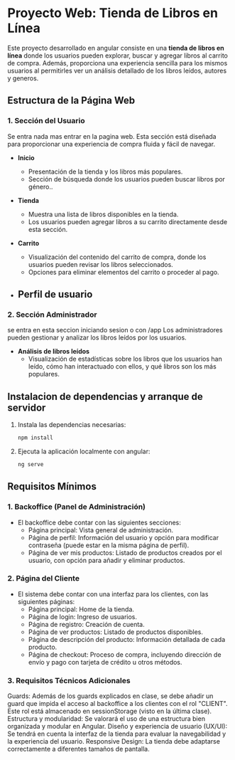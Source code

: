 # Proyecto Web: Tienda de Libros en Línea

Este proyecto desarrollado en angular consiste en una **tienda de libros en línea** donde los usuarios pueden explorar, buscar y agregar libros al carrito de compra. Además, proporciona una experiencia sencilla para los mismos usuarios al permitirles ver un análisis detallado de los libros leídos, autores y generos.

## Estructura de la Página Web

### 1. Sección del Usuario 
Se entra nada mas entrar en la pagina web.
Esta sección está diseñada para proporcionar una experiencia de compra fluida y fácil de navegar.

- **Inicio**
  - Presentación de la tienda y los libros más populares.
  - Sección de búsqueda donde los usuarios pueden buscar libros por género..
  
- **Tienda**
  - Muestra una lista de libros disponibles en la tienda.
  - Los usuarios pueden agregar libros a su carrito directamente desde esta sección.

- **Carrito**
  - Visualización del contenido del carrito de compra, donde los usuarios pueden revisar los libros seleccionados.
  - Opciones para eliminar elementos del carrito o proceder al pago.
- **Perfil de usuario**
  - 

### 2. Sección Administrador
se entra en esta seccion iniciando sesion o con /app
Los administradores pueden gestionar y analizar los libros leídos por los usuarios.

- **Análisis de libros leídos**
  - Visualización de estadísticas sobre los libros que los usuarios han leído, cómo han interactuado con ellos, y qué libros son los más populares.


## Instalacion de dependencias y arranque de servidor

1. Instala las dependencias necesarias:
    ```bash
    npm install
    ```

3. Ejecuta la aplicación localmente con angular:
    ```bash
    ng serve
    ```


## Requisitos Mínimos

### 1. Backoffice (Panel de Administración)
- El backoffice debe contar con las siguientes secciones:
  - Página principal: Vista general de administración.
  - Página de perfil: Información del usuario y opción para modificar contraseña (puede estar en la misma página de perfil).
  - Página de ver mis productos: Listado de productos creados por el usuario, con opción para añadir y eliminar productos.

### 2. Página del Cliente

- El sistema debe contar con una interfaz para los clientes, con las siguientes páginas:
  - Página principal: Home de la tienda.
  - Página de login: Ingreso de usuarios.
  - Página de registro: Creación de cuenta.
  - Página de ver productos: Listado de productos disponibles.
  - Página de descripción del producto: Información detallada de cada producto.
  - Página de checkout: Proceso de compra, incluyendo dirección de envío y pago con tarjeta de crédito u otros métodos.
### 3. Requisitos Técnicos Adicionales

Guards: Además de los guards explicados en clase, se debe añadir un guard que impida el acceso al backoffice a los clientes con el rol "CLIENT". Este rol está almacenado en sessionStorage (visto en la última clase).
Estructura y modularidad: Se valorará el uso de una estructura bien organizada y modular en Angular.
Diseño y experiencia de usuario (UX/UI): Se tendrá en cuenta la interfaz de la tienda para evaluar la navegabilidad y la experiencia del usuario.
Responsive Design: La tienda debe adaptarse correctamente a diferentes tamaños de pantalla.